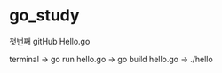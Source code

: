 # go_study
  첫번째 gitHub Hello.go 
  
  terminal 
   -> go run hello.go
   -> go build hello.go
   -> ./hello
   
   
